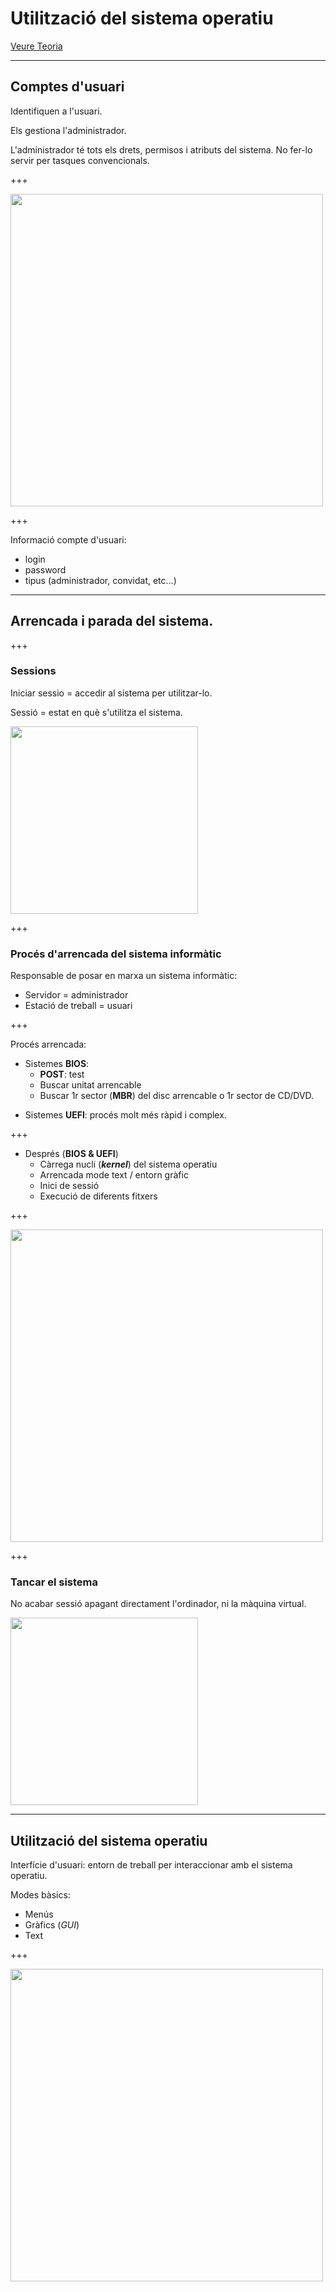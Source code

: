 Utilització del sistema operatiu
========================================

[Veure Teoria](https://jrodr236.github.io/SOM/UtilitzacioSistemesPropietaris.html)

---

Comptes d'usuari
----------------

Identifiquen a l'usuari.

Els gestiona l'administrador.

L'administrador té tots els drets, permisos i atributs del sistema. No fer-lo servir per tasques convencionals.

+++

<img src="https://s3.amazonaws.com/webucator-how-tos/1215.gif" height="500">


+++

Informació compte d'usuari:
- login
- password
- tipus (administrador, convidat, etc...)

---


Arrencada i parada del sistema.
-------------------------------

+++

### Sessions

Iniciar sessio = accedir al sistema per utilitzar-lo.

Sessió = estat en què s'utilitza el sistema.

<img src="http://guruhelp.net/img/windows/windows-10-task-manager11.jpg" height="300">

+++

### Procés d'arrencada del sistema informàtic

Responsable de posar en marxa un sistema informàtic:
- Servidor = administrador
- Estació de treball = usuari

+++

Procés arrencada:
+ Sistemes **BIOS**:
    * **POST**: test
    * Buscar unitat arrencable
    * Buscar 1r sector (**MBR**) del disc arrencable o 1r sector de CD/DVD.
* Sistemes **UEFI**: procés molt més ràpid i complex.

+++

* Després (**BIOS & UEFI**)
    - Càrrega nucli (***kernel***) del sistema operatiu
    - Arrencada mode text / entorn gràfic
    - Inici de sessió
    - Execució de diferents fitxers

+++

<img src="https://www.howtogeek.com/wp-content/uploads/2010/05/xsshot117.png.pagespeed.gp+jp+jw+pj+ws+js+rj+rp+rw+ri+cp+md.ic.J7Spr9yQi2.png" height="500">

+++

### Tancar el sistema

No acabar sessió apagant directament l'ordinador, ni la màquina virtual.

<img src="https://img.purch.com/o/aHR0cDovL3d3dy5sYXB0b3BtYWcuY29tL2ltYWdlcy93cC9wdXJjaC1hcGkvaW5jb250ZW50LzIwMTIvMDgvcG93ZXItYnV0dG9uLWkuanBn" height="300">

---

Utilització del sistema operatiu
--------------------------------

Interfície d'usuari: entorn de treball per interaccionar amb el sistema operatiu.

Modes bàsics:
* Menús
* Gràfics (*GUI*)
* Text

+++

<img src="https://www.howtogeek.com/wp-content/uploads/2017/03/img_58c1e6c925557.png" height="500">